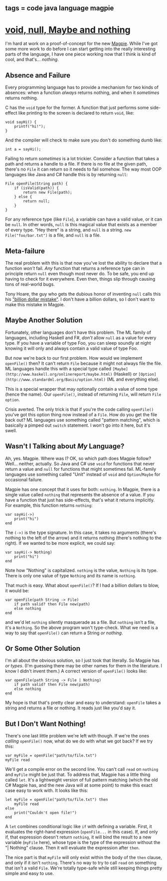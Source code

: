 tags = code java language magpie
---

# [void, null, Maybe and nothing](http://journal.stuffwithstuff.com/2010/08/23/void-null-maybe-and-nothing/ "void, null, Maybe and nothing")

I'm hard at work on a proof-of-concept for the new [Magpie](http://bitbucket.org/munificent/magpie). While I've
got some more work to do before I can start getting into the really
interesting parts of the language, I have one piece working now that I think
is kind of cool, and that's… _nothing_.


## Absence and Failure

Every programming language has to provide a mechanism for two kinds of
absences: when a function _always_ returns nothing, and when it _sometimes_
returns nothing.

C has the `void` type for the former. A function that just performs some side-
effect like printing to the screen is declared to return `void`, like:



    void sayHi() {
        printf("hi!");
    }


And the compiler will check to make sure you don't do something dumb like:



    int a = sayHi();


Failing to return _sometimes_ is a lot trickier. Consider a function that
takes a path and returns a handle to a file. If there is no file at the given
path, there's no `File` it can return so it needs to fail somehow. The way
most OOP languages like Java and C# handle this is by returning `null`:



    File openFile(String path) {
        if (isValid(path)) {
            return new File(path);
        } else {
            return null;
        }
    }


For any reference type (like `File`), a variable can have a valid value, or it
can be `null`. In other words, `null` is this magical value that exists as a
member of every type. "Hey there" is a string, and `null` is a string. `new
File("foo/bar.txt")` is a file, and `null` is a file.

## Meta-failure

The real problem with this is that now you've lost the ability to declare that
a function _won't_ fail. _Any_ function that returns a reference type can in
principle return `null` even though most never do. To be safe, you end up
having to check for it everywhere. Even then, things slip through causing tons
of real-world bugs.

Tony Hoare, the guy who gets the dubious honor of inventing `null` calls this
his ["billion dollar mistake"](http://lambda-the-ultimate.org/node/3186). I don't have a billion dollars, so I don't
want to make this mistake in Magpie.


## Maybe Another Solution

Fortunately, other languages don't have this problem. The ML family of
languages, including Haskell and F#, _don't_ allow `null` as a value for every
type. If you have a variable of type Foo, you can sleep soundly at night
knowing it will only and always contain a valid value of type Foo.

But now we're back to our first problem. How would we implement `openFile()`
then? It can't return `File` because it might not always file the file. ML
languages handle this with a special type called `[Maybe](http://www.haskell.org/onlinereport/maybe.html)` (Haskell) or
`[Option](http://www.standardml.org/Basis/option.html)` (ML and everything else).


This is a special wrapper that may optionally contain a value of some type
(hence the name). Our `openFile()`, instead of returning `File`, will return
`File option`.

Crisis averted. The only trick is that if you're the code calling `openFile()`
you've got this option thing now instead of a `File`. How do you get the file
back out? ML languages use something called "pattern matching", which is
basically a pimped out `switch` statement. I won't go into it here, but it's
swell.

## Wasn't I Talking about _My_ Language?

Ah, yes. Magpie. Where was I? OK, so which path does Magpie follow? Well…
neither, actually. So Java and C# use `void` for functions that never return a
value and `null` for functions that might sometimes fail. ML-family languages
use something called "Unit" instead of `void` and `Option`/`Maybe` for
occasional failure.

Magpie has one concept that it uses for both: `nothing`. In Magpie, there is a
single value called `nothing` that represents the absence of a value. If you
have a function that just has side-effects, that's what it returns implicitly.
For example, this function returns `nothing`:



    var sayHi(->)
        print("hi")
    end


The `(->)` is the type signature. In this case, it takes no arguments (there's
nothing to the left of the arrow) and it returns nothing (there's nothing to
the right). If we wanted to be more explicit, we could say:



    var sayHi(-> Nothing)
        print("hi")
    end


Note how "Nothing" is capitalized. `nothing` is the value, `Nothing` is its
type. There is only one value of type `Nothing` and its name is `nothing`.

That much is easy. What about `openFile()`? If I had a billion dollars to
blow, it would be:



    var openFile(path String -> File)
        if path valid? then File new(path)
        else nothing
    end


and we'd let `nothing` silently masquerade as a file. But `nothing` isn't a
file, it's a `Nothing`. So the above program won't type-check. What we need is
a way to say that `openFile()` can return a String _or nothing_.

## Or Some Other Solution

I'm all about the obvious solution, so I just took that literally. So Magpie
has _or types_. (I'm guessing there may be other names for them in the
literature. I know I didn't invent them.) A correct version of `openFile()`
looks like:



    var openFile(path String -> File | Nothing)
        if path valid? then File new(path)
        else nothing
    end


My hope is that that's pretty clear and easy to understand: `openFile` takes a
string and returns a file or nothing. It reads just like you'd say it.

## But I Don't Want Nothing!

There's one last little problem we're left with though. If we're the ones
_calling_ `openFile()` now, what do we do with what we got back? If we try
this:



    var myFile = openFile("path/to/file.txt")
    myFile read


We'll get a compile error on the second line. You can't call `read` on
`nothing` and `myFile` might be just that. To address that, Magpie has a
little thing called `let`. It's a lightweight version of full pattern matching
(which the old C# Magpie has, and the new Java will at some point) to make
this exact case easy to work with. It looks like this:



    let myFile = openFile("path/to/file.txt") then
        myFile read
    else
        print("Couldn't open file!")
    end


A `let` combines conditional logic like `if` with defining a variable. First,
it evaluates the right-hand expression (`openFile...` in this case). If, and
only if, that expression doesn't return `nothing`, it will bind the result to
a new variable (`myFile` here), whose type is the type of the expression
without the "| Nothing" clause. Then it will evaluate the expression after
`then`.

The nice part is that `myFile` will only exist within the body of the `then`
clause, and only if it isn't `nothing`. There's no way to try to call `read`
on something that isn't a valid `File`. We're totally type-safe while still
keeping things pretty simple and easy to use.
